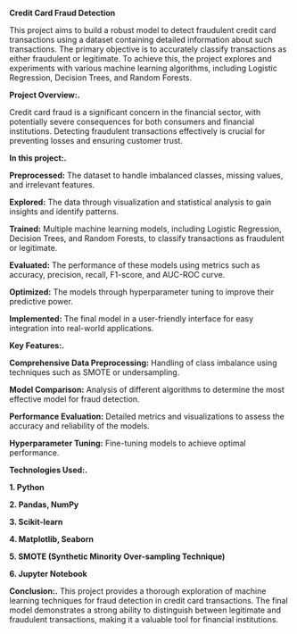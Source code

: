 **Credit Card Fraud Detection**

This project aims to build a robust model to detect fraudulent credit card transactions using a dataset containing detailed information about such transactions. The primary objective is to accurately classify transactions as either fraudulent or legitimate. To achieve this, the project explores and experiments with various machine learning algorithms, including Logistic Regression, Decision Trees, and Random Forests.

**Project Overview:.**

Credit card fraud is a significant concern in the financial sector, with potentially severe consequences for both consumers and financial institutions. Detecting fraudulent transactions effectively is crucial for preventing losses and ensuring customer trust.

**In this project:.**

**Preprocessed:** The dataset to handle imbalanced classes, missing values, and irrelevant features.

**Explored:** The data through visualization and statistical analysis to gain insights and identify patterns.

**Trained:** Multiple machine learning models, including Logistic Regression, Decision Trees, and Random Forests, to classify transactions as fraudulent or legitimate.

**Evaluated:** The performance of these models using metrics such as accuracy, precision, recall, F1-score, and AUC-ROC curve.        

**Optimized:** The models through hyperparameter tuning to improve their predictive power.

**Implemented:** The final model in a user-friendly interface for easy integration into real-world applications.

**Key Features:.**

**Comprehensive Data Preprocessing:** Handling of class imbalance using techniques such as SMOTE or undersampling.

**Model Comparison:** Analysis of different algorithms to determine the most effective model for fraud detection.

**Performance Evaluation:** Detailed metrics and visualizations to assess the accuracy and reliability of the models.

**Hyperparameter Tuning:** Fine-tuning models to achieve optimal performance.


**Technologies Used:.**

**1. Python**

**2. Pandas, NumPy**

**3. Scikit-learn**

**4. Matplotlib, Seaborn**

**5. SMOTE (Synthetic Minority Over-sampling Technique)**

**6. Jupyter Notebook**


**Conclusion:.**
This project provides a thorough exploration of machine learning techniques for fraud detection in credit card transactions. The final model demonstrates a strong ability to distinguish between legitimate and fraudulent transactions, making it a valuable tool for financial institutions.
